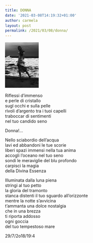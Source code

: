 ```yaml
---
title: DONNA
date: '2021-03-08T14:19:32+01:00'
author: carmela
layout: post
permalink: /2021/03/08/donna/
---
```


![](/assets/img/2021/03/download.jpgdonna.jpg)

Riflessi d’immenso  
e perle di cristallo  
sugl occhi e sulla pelle  
rivoli d’argento tra i tuoi capelli  
traboccar di sentimenti  
nel tuo candido seno

Donna!…

Nello sciabordio dell’acqua  
lavi ed abbandoni le tue scorie  
liberi spazi immensi nella tua anima  
accogli l’oceano nel tuo seno  
sondi le meraviglie del blu profondo  
carpisci la magia  
della Divina Essenza

Illuminata dalla luna piena  
stringi al tuo petto  
la gloria del tramonto  
stanca distenti il tuo sguardo all’orizzonte  
mentre la notte s’avvicina  
t’ammanta una dolce nostalgia  
che in una brezza  
ti riporta addosso  
ogni goccia  
del tuo tempestoso mare

29/7/2o18/19:4